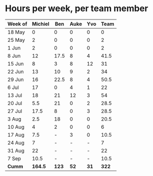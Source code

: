 # Hours per week, per team member

| Week of | Michiel | Ben  | Auke | Yvo  | Team |
|---------|---------|------|------|------|------|
| 18 May  |  0      |  0   |  0   |  0   |  0   |
| 25 May  |  2      |  0   |  0   |  0   |  2   |
|  1 Jun  |  2      |  0   |  0   |  0   |  2   |
|  8 Jun  | 12      | 17.5 |  8   |  4   | 41.5 |
| 15 Jun  |  8      |  3   |  8   | 12   | 31   |
| 22 Jun  | 13      | 10   |  9   |  2   | 34   |
| 29 Jun  | 16      | 22.5 |  8   |  4   | 50.5 |
|  6 Jul  | 17      |  0   |  4   |  1   | 22   |
| 13 Jul  | 18      | 21   | 12   |  3   | 54   |
| 20 Jul  |  5.5    | 21   |  0   |  2   | 28.5 |
| 27 Jul  | 17.5    |  8   |  0   |  3   | 28.5 |
|  3 Aug  |  2.5    | 18   |  0   |  0   | 20.5 |
| 10 Aug  |  4      |  2   |  0   |  0   |  6   |
| 17 Aug  |  7.5    |  -   |  3   |  0   | 10.5 |
| 24 Aug  |  7      |  -   |  -   |  -   |  7   |
| 31 Aug  | 22      |  -   |  -   |  -   | 22   |
|  7 Sep  | 10.5    |  -   |  -   |  -   | 10.5 |
| **Cumm**| **164.5** | **123** | **52**  | **31**  | **322** |

<!-- Michiel: 0+2+2+12+8+13+16+17+18+5.5+17.5+2.5+4+7.5+7+22+10.5=164.5 -->
<!-- Ben: 0+0+0+17.5+3+10+22.5+0+21+21+8+18+2=123 -->
<!-- Auke: 0+0+0+8+8+9+8+4+12+0+0+0+0+3=52 -->
<!-- Yvo: 0+0+0+4+12+2+4+1+3+2+3+0+0+0=31 -->
<!-- Team: 0+2+2+41.5+31+34+50.5+22+54+28.5+28.5+20.5+6+10.5+7+22+10.5=370.5 -->
<!-- Bottom line: 164.5+123+52+31=370.5 -->
